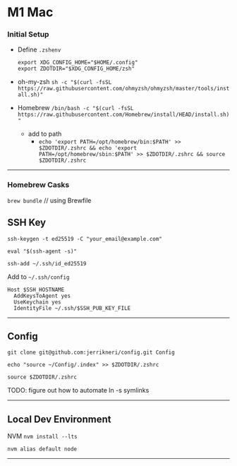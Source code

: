 # M1 Mac

### Initial Setup

- Define `.zshenv`

  ```
  export XDG_CONFIG_HOME="$HOME/.config"
  export ZDOTDIR="$XDG_CONFIG_HOME/zsh"
  ```

- oh-my-zsh
`sh -c "$(curl -fsSL https://raw.githubusercontent.com/ohmyzsh/ohmyzsh/master/tools/install.sh)"`

- Homebrew
`/bin/bash -c "$(curl -fsSL https://raw.githubusercontent.com/Homebrew/install/HEAD/install.sh)"`
  - add to path
    - `echo 'export PATH=/opt/homebrew/bin:$PATH' >> $ZDOTDIR/.zshrc && echo 'export PATH=/opt/homebrew/sbin:$PATH' >> $ZDOTDIR/.zshrc && source $ZDOTDIR/.zshrc`

---

### Homebrew Casks

`brew bundle` // using Brewfile

## SSH Key

`ssh-keygen -t ed25519 -C "your_email@example.com"`

`eval "$(ssh-agent -s)"`

`ssh-add ~/.ssh/id_ed25519`

Add to `~/.ssh/config`

```
Host $SSH_HOSTNAME
  AddKeysToAgent yes
  UseKeychain yes
  IdentityFile ~/.ssh/$SSH_PUB_KEY_FILE
```

---

## Config

`git clone git@github.com:jerrikneri/config.git Config`

`echo "source ~/Config/.index" >> $ZDOTDIR/.zshrc`

`source $ZDOTDIR/.zshrc`

TODO: figure out how to automate ln -s symlinks

---

## Local Dev Environment

NVM
`nvm install --lts`

`nvm alias default node`

---
